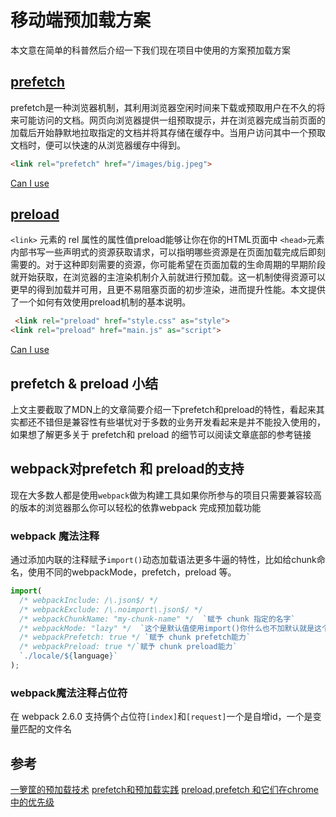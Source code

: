 # 移动端预加载方案

本文意在简单的科普然后介绍一下我们现在项目中使用的方案预加载方案

## [prefetch](https://developer.mozilla.org/zh-CN/docs/Web/HTTP/Link_prefetching_FAQ)

prefetch是一种浏览器机制，其利用浏览器空闲时间来下载或预取用户在不久的将来可能访问的文档。网页向浏览器提供一组预取提示，并在浏览器完成当前页面的加载后开始静默地拉取指定的文档并将其存储在缓存中。当用户访问其中一个预取文档时，便可以快速的从浏览器缓存中得到。

```html
<link rel="prefetch" href="/images/big.jpeg">
```

[Can I use](https://caniuse.com/#feat=link-rel-prefetch)

## [preload](https://developer.mozilla.org/zh-CN/docs/Web/HTML/Preloading_content)

 `<link>` 元素的 rel 属性的属性值preload能够让你在你的HTML页面中 `<head>`元素内部书写一些声明式的资源获取请求，可以指明哪些资源是在页面加载完成后即刻需要的。对于这种即刻需要的资源，你可能希望在页面加载的生命周期的早期阶段就开始获取，在浏览器的主渲染机制介入前就进行预加载。这一机制使得资源可以更早的得到加载并可用，且更不易阻塞页面的初步渲染，进而提升性能。本文提供了一个如何有效使用preload机制的基本说明。

```html
 <link rel="preload" href="style.css" as="style">
<link rel="preload" href="main.js" as="script">
 ``` 

[Can I use](https://caniuse.com/#search=preload)

## prefetch & preload 小结

上文主要截取了MDN上的文章简要介绍一下prefetch和preload的特性，看起来其实都还不错但是兼容性有些堪忧对于多数的业务开发看起来是并不能投入使用的，如果想了解更多关于 prefetch和 preload 的细节可以阅读文章底部的参考链接

## webpack对prefetch 和 preload的支持

现在大多数人都是使用`webpack`做为构建工具如果你所参与的项目只需要兼容较高的版本的浏览器那么你可以轻松的依靠webpack 完成预加载功能

### webpack 魔法注释

通过添加内联的注释赋予`import()`动态加载语法更多牛逼的特性，比如给chunk命名，使用不同的webpackMode，prefetch，preload 等。

```js
import(
  /* webpackInclude: /\.json$/ */
  /* webpackExclude: /\.noimport\.json$/ */
  /* webpackChunkName: "my-chunk-name" */  `赋予 chunk 指定的名字`
  /* webpackMode: "lazy" */  `这个是默认值使用import()你什么也不加默认就是这个mode`
  /* webpackPrefetch: true */ `赋予 chunk prefetch能力`
  /* webpackPreload: true */`赋予 chunk preload能力`
  `./locale/${language}`
);
```

### webpack魔法注释占位符

在 webpack 2.6.0 支持俩个占位符`[index]`和`[request]`一个是自增id，一个是变量匹配的文件名

## 参考

[一箩筐的预加载技术](http://www.alloyteam.com/2015/10/prefetching-preloading-prebrowsing/)
[prefetch和预加载实践](https://juejin.im/entry/5bed4612e51d4528a14e076e)
[preload,prefetch 和它们在chrome中的优先级](https://juejin.im/post/58e8acf10ce46300585a7a42)
